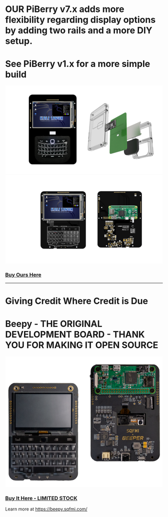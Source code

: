 # OUR PiBerry v7.x adds more flexibility regarding display options by adding two rails and a more DIY setup. 
# See PiBerry v1.x for a more simple build

<img src="/img/PiBerry 1.7.png" />
<img src="/img/PiBerry 7.5.png" />

### [Buy Ours Here](https://carboncomputers.us)

------------------------------------------------------------------------------------------------------------

# Giving Credit Where Credit is Due

# Beepy - THE ORIGINAL DEVELOPMENT BOARD - THANK YOU FOR MAKING IT OPEN SOURCE

<img src="/img/beepy-header.png" />

### [Buy It Here - LIMITED STOCK](https://forms.gle/Q3NCLSjDZwcURxrs8)

Learn more at <a href="https://beepy.sqfmi.com/" target="_blank" rel="noopener noreferrer">https://beepy.sqfmi.com/</a>
